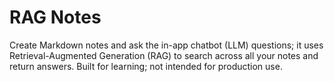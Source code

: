 # RAG Notes
Create Markdown notes and ask the in-app chatbot (LLM) questions; it uses Retrieval-Augmented Generation (RAG) to search across all your notes and return answers. Built for learning; not intended for production use.